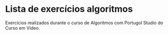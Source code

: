 # Lista de exercícios algoritmos
Exercícios realizados durante o curso de Algoritmos com Portugol Studio do Curso em Vídeo.
